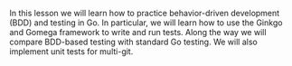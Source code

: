 In this lesson we will learn how to practice behavior-driven development (BDD) and testing in Go. In particular, we will learn how to use the Ginkgo and Gomega framework to write and run tests. Along the way we will compare BDD-based testing with standard Go testing. We will also implement unit tests for multi-git. 

